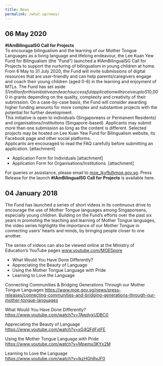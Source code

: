```yaml
---
title: News
permalink: /what-up/news/
---
```

## 06 May 2020
**#IAmBilingualSG Call for Projects** 
<br/>To encourage bilingualism and the learning of our Mother Tongue Languages as a living language and lifelong endeavour, the Lee Kuan Yew Fund for Bilingualism (the “Fund”) launched a #IAmBilingualSG Call for Projects to support the nurturing of bilingualism in young children at home.
From 6 May to 31 July 2020, the Fund will invite submissions of digital resources that are user-friendly and can help parents/caregivers engage and coach their young children (aged 0-6) in the learning and enjoyment of MTLs. The Fund has set aside S$1 million for this initiative and each successful application will receive up to S$10,000 in grants depending on the quality, complexity and creativity of their submission. On a case-by-case basis, the Fund will consider awarding higher funding amounts for more complex and substantive projects with the potential for further development. <br/> This initiative is open to individuals (Singaporeans or Permanent Residents) and organisations/institutions (Singapore-based). Applicants may submit more than one submission as long as the content is different. Selected projects may be hosted on Lee Kuan Yew Fund for Bilingualism website, its Facebook page and other social platforms.<br/>
Applicants are encouraged to read the FAQ carefully before submitting an application. [attachment]

- Application Form for Individuals [attachment]
- Application Form for Organisations/Institutions. [attachment]

For queries or assistance, please email to <a href="#">moe_lkyfb@moe.gov.sg</a>.
Press Release for the launch <strong>#IAmBilingualSG Call for Projects</strong> is available here.

## 04 January 2018
The Fund has launched a series of short videos in its continuous drive to encourage the use of Mother Tongue languages among Singaporeans, especially young children. Building on the Fund’s efforts over the past six years in promoting the teaching and learning of Mother Tongue languages, the video series highlights the importance of our Mother Tongue in connecting users’ hearts and minds, by bringing people closer to one another.

The series of videos can also be viewed online at the Ministry of Education’s YouTube pages <a href="https://www.youtube.com/user/MOESpore" target="_blank">www.youtube.com/MOESpore</a><br/>

- What Would You Have Done Differently?
- Appreciating the Beauty of Language
- Using the Mother Tongue Language with Pride
- Learning to Love the Language<br/>



Connecting Communities & Bridging Generations Through our Mother Tongue Languages
<a href="https://www.moe.gov.sg/news/press-releases/connecting-communities-and-bridging-generations-through-our-mother-tongue-languages" target="_blank">https://www.moe.gov.sg/news/press-releases/connecting-communities-and-bridging-generations-through-our-mother-tongue-languages</a>

What Would You Have Done Differently?<br/>
<a href="https://www.youtube.com/watch?v=7AwdyxUDBC0" target="_blank">https://www.youtube.com/watch?v=7AwdyxUDBC0</a>

Appreciating the Beauty of Language<br/>
<a href="https://www.youtube.com/watch?v=xG4QFdFxlFE" target="_blank">https://www.youtube.com/watch?v=xG4QFdFxlFE</a>

Using the Mother Tongue Language with Pride<br/>
<a href="https://www.youtube.com/watch?v=Mpemu3KYx2M" target="_blank">https://www.youtube.com/watch?v=Mpemu3KYx2M</a>

Learning to Love the Language<br/>
<a href="https://www.youtube.com/watch?v=lkzHGh8vJF0" target="_blank">https://www.youtube.com/watch?v=lkzHGh8vJF0</a>
